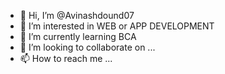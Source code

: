 - 👋 Hi, I’m @Avinashdound07
- 👀 I’m interested in WEB or APP DEVELOPMENT
- 🌱 I’m currently learning BCA
- 💞️ I’m looking to collaborate on ...
- 📫 How to reach me ...

<!---
Avinashdound07/Avinashdound07 is a ✨ special ✨ repository because its `README.md` (this file) appears on your GitHub profile.
You can click the Preview link to take a look at your changes.
--->
